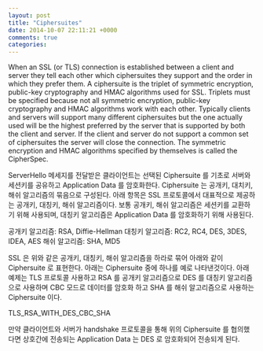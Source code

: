 ```yaml
---
layout: post
title: "Ciphersuites"
date: 2014-10-07 22:11:21 +0000
comments: true
categories: 
---
```


When an SSL (or TLS) connection is established between a client and server they tell each other which ciphersuites they support and the order in which they prefer them. A ciphersuite is the triplet of symmetric encryption, public-key cryptography and HMAC algorithms used for SSL. Triplets must be specified because not all symmetric encryption, public-key cryptography and HMAC algorithms work with each other. Typically clients and servers will support many different ciphersuites but the one actually used will be the highest preferred by the server that is supported by both the client and server. If the client and server do not support a common set of ciphersuites the server will close the connection. The symmetric encryption and HMAC algorithms specified by themselves is called the CipherSpec.

ServerHello 메세지를 전달받은 클라이언트는 선택된 Ciphersuite 를 기초로 서버와 세션키를 공유하고 Application Data 를 암호화한다.
Ciphersuite 는 공개키, 대치키, 해쉬 알고리즘의 묶음으로 구성된다. 아래 항목은 SSL 프로토콜에서 대표적으로 제공하는 공개키, 대칭키, 해쉬 알고리즘이다. 보통 공개키, 해쉬 알고리즘은 세션키를 교환하기 위해 사용되며, 대칭키 알고리즘은 Application Data 를 암호화하기 위해 사용된다.

공개키 알고리즘: RSA, Diffie-Hellman
대칭키 알고리즘: RC2, RC4, DES, 3DES, IDEA, AES
해쉬 알고리즘: SHA, MD5

SSL 은 위와 같은 공개키, 대칭키, 해쉬 알고리즘을 하라로 묶어 아래와 같이 Ciphersuite 로 표현한다. 아래는 Ciphersuite 중에 하나를 예로 나타낸것이다. 아래 예제는 TLS 프로토콜 사용하고 RSA 를 공개키 알고리즘으로 DES 를 대칭키 알고리즘으로 사용하며 CBC 모드로 데이터를 암호화 하고 SHA 를 해쉬 알고리즘으로 사용하는 Ciphersuite 이다.

TLS_RSA_WITH_DES_CBC_SHA

만약 클라이언트와 서버가 handshake 프로토콜을 통해 위의 Ciphersuite 를 협의했다면 상호간에 전송되는 Application Data 는 DES 로 암호화되어 전송되게 된다.

